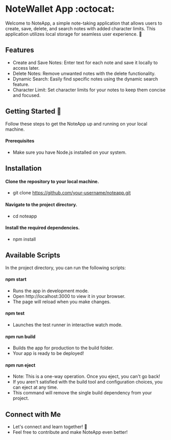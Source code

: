 # NoteWallet App :octocat: 
Welcome to NoteApp, a simple note-taking application that allows users to create, save, delete, and search notes with added character limits. This application utilizes local storage for seamless user experience. :raised_hands:

## Features
- Create and Save Notes: Enter text for each note and save it locally to access later.
- Delete Notes: Remove unwanted notes with the delete functionality.
- Dynamic Search: Easily find specific notes using the dynamic search feature.
- Character Limit: Set character limits for your notes to keep them concise and focused.

## Getting Started :pushpin:
Follow these steps to get the NoteApp up and running on your local machine.

#### Prerequisites
- Make sure you have Node.js installed on your system.

## Installation
#### Clone the repository to your local machine.
- git clone https://github.com/your-username/noteapp.git
#### Navigate to the project directory.
- cd noteapp
#### Install the required dependencies.
- npm install

## Available Scripts
  In the project directory, you can run the following scripts:

#### npm start
- Runs the app in development mode.
- Open http://localhost:3000 to view it in your browser.
- The page will reload when you make changes.

#### npm test
- Launches the test runner in interactive watch mode.

#### npm run build
- Builds the app for production to the build folder.
- Your app is ready to be deployed!

#### npm run eject
- Note: This is a one-way operation. Once you eject, you can't go back!
- If you aren't satisfied with the build tool and configuration choices, you can eject at any time.
- This command will remove the single build dependency from your project.

## Connect with Me
- Let's connect and learn together! :rocket:
- Feel free to contribute and make NoteApp even better!


